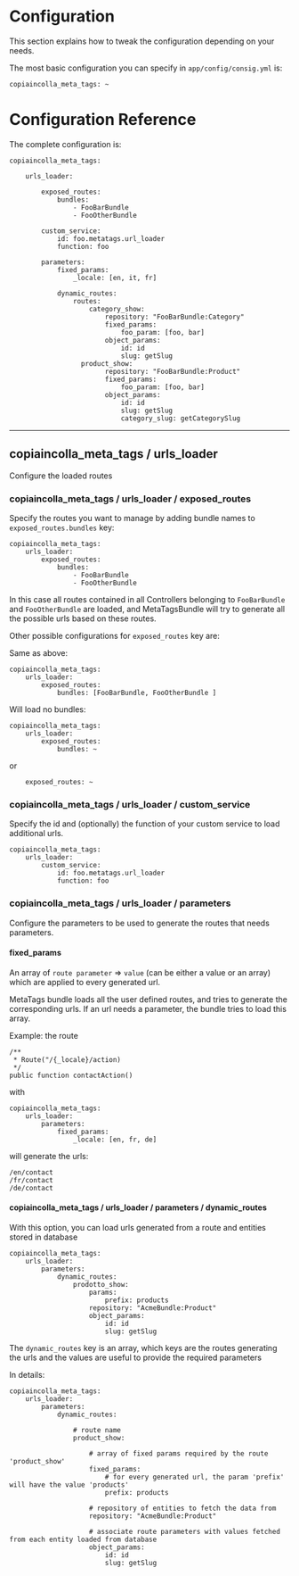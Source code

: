 Configuration
=============

This section explains how to tweak the configuration depending on your needs.

The most basic configuration you can specify in `app/config/consig.yml` is:

    copiaincolla_meta_tags: ~
    
# Configuration Reference

The complete configuration is:

```
copiaincolla_meta_tags:
    
    urls_loader:
    
        exposed_routes:
            bundles:
                - FooBarBundle
                - FooOtherBundle

        custom_service:
            id: foo.metatags.url_loader
            function: foo

        parameters:
            fixed_params:
                _locale: [en, it, fr]
    
            dynamic_routes:
                routes:
                    category_show:
                        repository: "FooBarBundle:Category"
                        fixed_params:
                            foo_param: [foo, bar]
                        object_params:
                            id: id
                            slug: getSlug
                  product_show:
                        repository: "FooBarBundle:Product"
                        fixed_params:
                            foo_param: [foo, bar]
                        object_params:
                            id: id
                            slug: getSlug
                            category_slug: getCategorySlug
```

---

## copiaincolla_meta_tags / urls_loader

Configure the loaded routes



### copiaincolla_meta_tags / urls_loader / exposed_routes

Specify the routes you want to manage by adding bundle names to `exposed_routes.bundles` key:

```
copiaincolla_meta_tags:
    urls_loader:
        exposed_routes:
            bundles:
                - FooBarBundle
                - FooOtherBundle
```

In this case all routes contained in all Controllers belonging to `FooBarBundle` and `FooOtherBundle` are loaded, and MetaTagsBundle will try to generate all the possible urls based on these routes.

Other possible configurations for `exposed_routes` key are:

Same as above:

```
copiaincolla_meta_tags:
    urls_loader:
        exposed_routes:
            bundles: [FooBarBundle, FooOtherBundle ]
```

Will load no bundles:

```
copiaincolla_meta_tags:
    urls_loader:
        exposed_routes:
            bundles: ~
```

or

```
    exposed_routes: ~
```

### copiaincolla_meta_tags / urls_loader / custom_service

Specify the id and (optionally) the function of your custom service to load additional urls.

```
copiaincolla_meta_tags:
    urls_loader:
        custom_service:
            id: foo.metatags.url_loader
            function: foo
```

### copiaincolla_meta_tags / urls_loader / parameters

Configure the parameters to be used to generate the routes that needs parameters.

#### fixed_params

An array of `route parameter` => `value` (can be either a value or an array) which are applied to every generated url.

MetaTags bundle loads all the user defined routes, and tries to generate the corresponding urls. If an url needs a parameter, the bundle tries to load this array.

Example: the route

```
/**
 * Route("/{_locale}/action)
 */
public function contactAction()
```

with

```
copiaincolla_meta_tags:
    urls_loader:
        parameters:
            fixed_params:
                _locale: [en, fr, de]
```

will generate the urls:

```
/en/contact
/fr/contact
/de/contact
```

#### copiaincolla_meta_tags / urls_loader / parameters / dynamic_routes

With this option, you can load urls generated from a route and entities stored in database

```
copiaincolla_meta_tags:
    urls_loader:
        parameters:
            dynamic_routes:
                prodotto_show:
                    params:
                        prefix: products
                    repository: "AcmeBundle:Product"
                    object_params:
                        id: id
                        slug: getSlug
```

The `dynamic_routes` key is an array, which keys are the routes generating the urls and the values are useful to provide the required parameters

In details:

```
copiaincolla_meta_tags:
    urls_loader:
        parameters:
            dynamic_routes:
            
                # route name
                product_show:
                    
                    # array of fixed params required by the route 'product_show'
                    fixed_params:
                        # for every generated url, the param 'prefix' will have the value 'products'
                        prefix: products
        
                    # repository of entities to fetch the data from
                    repository: "AcmeBundle:Product"
        
                    # associate route parameters with values fetched from each entity loaded from database
                    object_params:
                        id: id
                        slug: getSlug
```